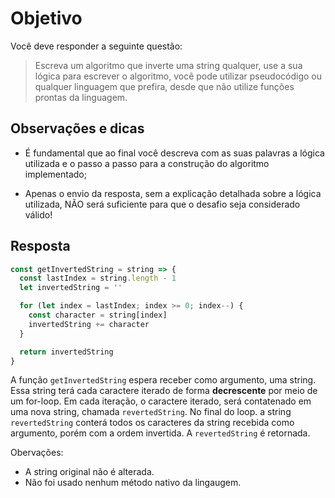 # Objetivo

Você deve responder a seguinte questão:

> Escreva um algoritmo que inverte uma string qualquer, use a sua lógica para escrever o
algoritmo, você pode utilizar pseudocódigo ou qualquer linguagem que prefira, desde que não 
utilize funções prontas da linguagem.

## Observações e dicas

- É fundamental que ao final você descreva com as suas palavras 
a lógica utilizada e o passo a passo para a construção do algoritmo 
implementado;

- Apenas o envio da resposta, sem a explicação detalhada sobre a 
lógica utilizada, NÃO será suficiente para que o desafio seja considerado 
válido!

## Resposta

```js
const getInvertedString = string => {
  const lastIndex = string.length - 1
  let invertedString = ''

  for (let index = lastIndex; index >= 0; index--) {
    const character = string[index]
    invertedString += character
  }

  return invertedString
}
```

A função `getInvertedString` espera receber como argumento, uma string.
Essa string terá cada caractere iterado de forma **decrescente** por
meio de um for-loop. Em cada iteração, o caractere iterado, será
contatenado em uma nova string, chamada `revertedString`. No final do
loop. a string `revertedString` conterá todos os caracteres da string recebida
como argumento, porém com a ordem invertida. A `revertedString` é retornada.

Obervações:

- A string original não é alterada.
- Não foi usado nenhum método nativo da lingaugem.